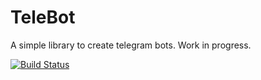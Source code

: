 # TeleBot
A simple library to create telegram bots. Work in progress.

[![Build Status](https://travis-ci.org/EXH3Y/TeleBot.svg?branch=master)](https://travis-ci.org/EXH3Y/TeleBot)
